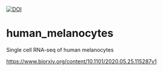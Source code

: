 [![DOI](https://zenodo.org/badge/383532497.svg)](https://zenodo.org/badge/latestdoi/383532497)

# human_melanocytes
Single cell RNA-seq of human melanocytes

https://www.biorxiv.org/content/10.1101/2020.05.25.115287v1
